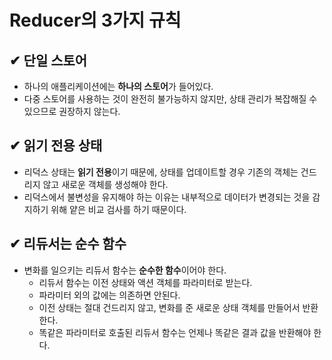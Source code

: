 # Reducer의 3가지 규칙

## ✔ 단일 스토어
- 하나의 애플리케이션에는 <b>하나의 스토어</b>가 들어있다.
- 다중 스토어를 사용하는 것이 완전히 불가능하지 않지만, 상태 관리가 복잡해질 수 있으므로 권장하지 않는다.

## ✔ 읽기 전용 상태
- 리덕스 상태는 <b>읽기 전용</b>이기 때문에, 상태를 업데이트할 경우 기존의 객체는 건드리지 않고 새로운 객체를 생성해야 한다.
- 리덕스에서 불변성을 유지해야 하는 이유는 내부적으로 데이터가 변경되는 것을 감지하기 위해 얕은 비교 검사를 하기 때문이다.

## ✔ 리듀서는 순수 함수
- 변화를 일으키는 리듀서 함수는 <b>순수한 함수</b>이어야 한다.
  - 리듀서 함수는 이전 상태와 액션 객체를 파라미터로 받는다.
  - 파라미터 외의 값에는 의존하면 안된다.
  - 이전 상태는 절대 건드리지 않고, 변화를 준 새로운 상태 객체를 만들어서 반환한다.
  - 똑같은 파라미터로 호출된 리듀서 함수는 언제나 똑같은 결과 값을 반환해야 한다.